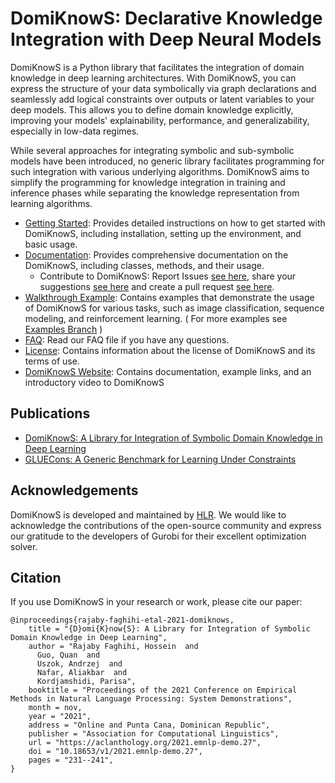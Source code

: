 # DomiKnowS: Declarative Knowledge Integration with Deep Neural Models

DomiKnowS is a Python library that facilitates the integration of domain knowledge in deep learning architectures. With DomiKnowS, you can express the structure of your data symbolically via graph declarations and seamlessly add logical constraints over outputs or latent variables to your deep models. This allows you to define domain knowledge explicitly, improving your models' explainability, performance, and generalizability, especially in low-data regimes. 

While several approaches for integrating symbolic and sub-symbolic models have been introduced, no generic library facilitates programming for such integration with various underlying algorithms. DomiKnowS aims to simplify the programming for knowledge integration in training and inference phases while separating the knowledge representation from learning algorithms.


- [Getting Started](https://github.com/HLR/DomiKnowS/blob/c457c31bc0196c18748813f4ec444c3fea0c24a8/Getting%20Started.md): Provides detailed instructions on how to get started with DomiKnowS, including installation, setting up the environment, and basic usage.
- [Documentation](https://github.com/HLR/DomiKnowS/tree/c457c31bc0196c18748813f4ec444c3fea0c24a8): Provides comprehensive documentation on the DomiKnowS, including classes, methods, and their usage.
  - Contribute to DomiKnowS: Report Issues [see here](https://github.com/HLR/DomiKnowS/blob/Doc/Issue%20Report.md), share your suggestions [see here](https://github.com/HLR/DomiKnowS/blob/Doc/Suggestions.md) and create a pull request [see here](https://github.com/HLR/DomiKnowS/blob/Doc/Pull%20Request.md).
- [Walkthrough Example](https://github.com/HLR/DomiKnowS/tree/c457c31bc0196c18748813f4ec444c3fea0c24a8/Walkthrough%20Examples): Contains examples that demonstrate the usage of DomiKnowS for various tasks, such as image classification, sequence modeling, and reinforcement learning. ( For more examples see [Examples Branch](https://github.com/HLR/DomiKnowS/tree/Tasks) )
- [FAQ](https://github.com/HLR/DomiKnowS/blob/Doc/FAQ.md): Read our FAQ file if you have any questions.
- [License](https://github.com/HLR/DomiKnowS/blob/c457c31bc0196c18748813f4ec444c3fea0c24a8/LICENSE.md): Contains information about the license of DomiKnowS and its terms of use.
- [DomiKnowS Website](https://hlr.github.io/domiknows-nlp/): Contains documentation, example links, and an introductory video to DomiKnowS

## Publications

- [DomiKnowS: A Library for Integration of Symbolic Domain Knowledge in Deep Learning](https://arxiv.org/abs/2108.12370)
- [GLUECons: A Generic Benchmark for Learning Under Constraints](https://arxiv.org/abs/2302.10914)

## Acknowledgements

DomiKnowS is developed and maintained by [HLR](https://hlr.github.io/). We would like to acknowledge the contributions of the open-source community and express our gratitude to the developers of Gurobi for their excellent optimization solver.

## Citation

If you use DomiKnowS in your research or work, please cite our paper:

```
@inproceedings{rajaby-faghihi-etal-2021-domiknows,
    title = "{D}omi{K}now{S}: A Library for Integration of Symbolic Domain Knowledge in Deep Learning",
    author = "Rajaby Faghihi, Hossein  and
      Guo, Quan  and
      Uszok, Andrzej  and
      Nafar, Aliakbar  and
      Kordjamshidi, Parisa",
    booktitle = "Proceedings of the 2021 Conference on Empirical Methods in Natural Language Processing: System Demonstrations",
    month = nov,
    year = "2021",
    address = "Online and Punta Cana, Dominican Republic",
    publisher = "Association for Computational Linguistics",
    url = "https://aclanthology.org/2021.emnlp-demo.27",
    doi = "10.18653/v1/2021.emnlp-demo.27",
    pages = "231--241",
}
```

